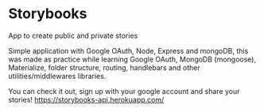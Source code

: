 # Storybooks
App to create public and private stories

Simple application with Google OAuth, Node, Express and mongoDB, this was made as practice while learning Google OAuth, MongoDB (mongoose), Materialize, folder structure, routing, handlebars and other utilities/middlewares libraries.

You can check it out, sign up with your google account and share your stories!
https://storybooks-api.herokuapp.com/
